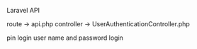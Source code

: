 Laravel API


route -> api.php
controller -> UserAuthenticationController.php

pin login
user name and password login
